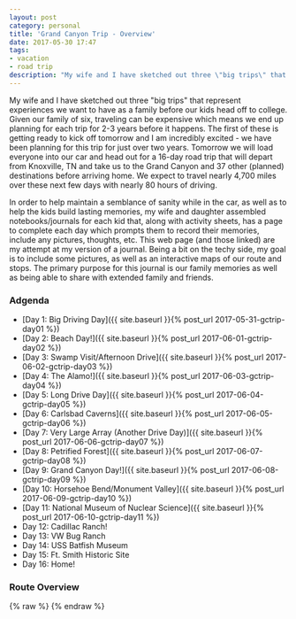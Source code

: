 ```yaml
---
layout: post
category: personal
title: 'Grand Canyon Trip - Overview'
date: 2017-05-30 17:47
tags:
- vacation
- road trip
description: "My wife and I have sketched out three \"big trips\" that represent experiences we want to have as a family before our kids head off to college. Given our family of six, traveling can be expensive which means we end up planning for each trip for 2-3 years before it happens. The first of these is getting ready to kick off tomorrow and I am incredibly excited - we have been planning for this trip for just over two years."
---
```


My wife and I have sketched out three "big trips" that represent experiences we want to have as a family before our kids head off to college. Given our family of six, traveling can be expensive which means we end up planning for each trip for 2-3 years before it happens. The first of these is getting ready to kick off tomorrow and I am incredibly excited - we have been planning for this trip for just over two years. Tomorrow we will load everyone into our car and head out for a 16-day road trip that will depart from Knoxville, TN and take us to the Grand Canyon and 37 other (planned) destinations before arriving home. We expect to travel nearly 4,700 miles over these next few days with nearly 80 hours of driving.

In order to help maintain a semblance of sanity while in the car, as well as to help the kids build lasting memories, my wife and daughter assembled notebooks/journals for each kid that, along with activity sheets, has a page to complete each day which prompts them to record their memories, include any pictures, thoughts, etc. This web page (and those linked) are my attempt at my version of a journal. Being a bit on the techy side, my goal is to include some pictures, as well as an interactive maps of our route and stops. The primary purpose for this journal is our family memories as well as being able to share with extended family and friends.

### Adgenda
- [Day 1: Big Driving Day]({{ site.baseurl }}{% post_url 2017-05-31-gctrip-day01 %})
- [Day 2: Beach Day!]({{ site.baseurl }}{% post_url 2017-06-01-gctrip-day02 %})
- [Day 3: Swamp Visit/Afternoon Drive]({{ site.baseurl }}{% post_url 2017-06-02-gctrip-day03 %})
- [Day 4: The Alamo!]({{ site.baseurl }}{% post_url 2017-06-03-gctrip-day04 %})
- [Day 5: Long Drive Day]({{ site.baseurl }}{% post_url 2017-06-04-gctrip-day05 %})
- [Day 6: Carlsbad Caverns]({{ site.baseurl }}{% post_url 2017-06-05-gctrip-day06 %})
- [Day 7: Very Large Array (Another Drive Day)]({{ site.baseurl }}{% post_url 2017-06-06-gctrip-day07 %})
- [Day 8: Petrified Forest]({{ site.baseurl }}{% post_url 2017-06-07-gctrip-day08 %})
- [Day 9: Grand Canyon Day!]({{ site.baseurl }}{% post_url 2017-06-08-gctrip-day09 %})
- [Day 10: Horsehoe Bend/Monument Valley]({{ site.baseurl }}{% post_url 2017-06-09-gctrip-day10 %})
- [Day 11: National Museum of Nuclear Science]({{ site.baseurl }}{% post_url 2017-06-10-gctrip-day11 %})
- Day 12: Cadillac Ranch!
- Day 13: VW Bug Ranch
- Day 14: USS Batfish Museum
- Day 15: Ft. Smith Historic Site
- Day 16: Home!

### Route Overview

<div id="map"></div>
{% raw %}
<script>
    var stops = [
        {name: 'Home', lat: 35.9586595, lon: -84.065509},
        {name: 'SpringHill Suites', lat: 30.6816292, lon: -88.131592},
        {name: 'Biloxi Beach', lat: 30.394054, lon: -88.901379},
        {name: 'Lunar Lander Exhibit', lat: 30.313457, lon: -89.600074},
        {name: 'Old US Mint', lat: 29.961821, lon: -90.057811},
        {name: 'Sleep Inn and Suites', lat: 30.0009959, lon: -90.1886205},
        {name: 'Cajun Pride Swamp Tours', lat: 30.095049, lon: -90.4385764},
        {name: 'SpringHill Suites', lat: 29.6262022, lon: -95.6005171},
        {name: 'The Alamo', lat: 29.4259718, lon: -98.4883359},
        {name: 'San Antonio River Walk', lat: 29.423754, lon: -98.4866138 },
        {name: 'SpringHill Suites', lat: 29.615672, lon: -98.598078},
        {name: 'Fairfield Inn and Suites', lat: 32.391971, lon: -104.2230587},
        {name: 'Carlsbad Caverns National Park', lat: 32.122342, lon: -104.6034896},
        {name: 'White Sands National Monument', lat: 32.7872448, lon: -106.3278756},
        {name: 'Quality Inn', lat: 32.8773207, lon: -105.9613014},
        {name: 'The Very Large Array - Visitors Center', lat: 34.0758546, lon: -107.6226157},
        {name: 'Comfort Inn', lat: 34.9353902, lon: -110.1352302},
        {name: 'Petrified Forest National Park', lat: 34.9849849, lon: -109.9189539},
        {name: 'The Grand Canyon Railway Hotel', lat: 35.2519747, lon: -112.1936513},
        {name: 'Grand Canyon National Park', lat: 36.057523, lon: -112.135626},
        {name: 'Horseshoe Bend', lat: 36.8791631, lon: -111.512707},
        {name: 'Monument Valley', lat: 36.9980328, lon: -110.1006514},
        {name: 'TownePlace Suites', lat: 36.7669695, lon: -108.1467596},
        {name: 'National Museum of Nuclear Science & History', lat: 35.0659899, lon: -106.5360859},
        {name: 'TownePlace Suites', lat: 35.0591628, lon: -106.6220605},
        {name: 'Route 66 Auto Museum', lat: 34.9462409, lon: -104.6566946},
        {name: 'Russells Truck & Travel Center and Free Museum', lat: 35.1753441, lon: -103.1062639},
        {name: 'Cadillac Ranch', lat: 35.1890484, lon: -101.989501},
        {name: 'Fairfield Inn & Suites', lat: 35.1942548, lon: -101.7282028},
        {name: 'VW Slug Bug Ranch', lat: 35.2155488, lon: -101.3860163},
        {name: 'Tower Station and U-Drop Inn Café', lat: 35.2267144, lon: -100.2507983},
        {name: 'SpringHill Suites', lat: 35.6105613, lon: -97.5766786},
        {name: 'POPS Soda Ranch', lat: 35.6582813, lon: -97.337674},
        {name: 'USS Batfish Military Museum', lat: 35.7937827, lon: -95.3127712},
        {name: 'Fairfield Inn and Suites', lat: 36.0299458, lon: -95.8659799},
        {name: 'Fort Smith National Historic Site', lat: 35.388307, lon: -94.4319587},
        {name: 'SpringHill Suites', lat: 35.1459944, lon: -90.0549883}
    ];

    var encoded_route = "wjezEbnaaOtb@j{@~c@ds@nq@nYpa@gO`]yl@le@nGrTng@nUrn@bb@d[`m@dSpg@xe@lq@nRxq@bTfi@he@bZnb@d`@dj@fc@ln@vc@|n@jc@vn@ja@~p@h]tt@f]bu@|c@tm@nh@lh@fh@hh@xf@fj@|b@do@bi@j`@tj@zc@vi@ze@li@pf@xe@rk@ze@xk@bk@jc@vl@|_@`m@z_@vj@ld@nj@nd@hk@lc@xl@b`@zl@``@|l@``@rk@pb@zi@|e@ld@lm@`f@jk@ze@hk@vg@ji@bh@|g@vi@ff@`j@be@hh@dh@jh@nh@bh@nh@`h@lh@bh@`h@bh@jh@`g@ri@dh@th@`h@fh@fh@fh@di@vg@hh@~g@`h@jh@bh@fh@jh@hh@hh@ph@`h@fh@`h@lh@lh@nh@`h@hh@zf@hj@te@tk@hh@lh@dh@dh@re@je@xh@ra@jl@la@fi@lf@`j@he@bh@|h@fh@`h@vl@v_@to@lYtp@dUjm@f_@fo@r[lp@nV|m@`]zZpu@vJt~@xLt}@~]ps@b`@~q@rm@xZnq@dTpp@|Tbq@lUrm@p^`m@~_@rl@l_@bn@p]bm@f_@xl@b`@vl@d`@xm@t]bm@x_@jm@b`@zk@ba@~^hr@tY`x@tYfx@~^fr@`e@hl@`e@dl@je@rl@vd@~k@~_@dr@~S`u@fLv|@~K|}@~Lt}@d^bs@vb@dm@lNpk@dKxn@xAhz@jBn~@l]hi@~k@b[~p@rUzp@bVvm@z\\d\\rs@|Rtz@xN`}@pNf|@bOt}@hWdz@t`@`r@ri@fe@l_@~r@|]ns@ld@~l@hf@vi@dg@bk@|j@rb@fl@~\\`Z|m@fPl}@rOn|@|Gf}@h@bs@{O~t@iRds@uRhr@u^nk@iJnn@pb@zc@{Fnp@qNpu@eIlt@wb@bj@iVtv@oLjr@fm@dZlb@tf@cWht@i_@xq@{Ft{@fLdx@vKxw@z^pg@vd@tc@`d@td@li@vPbo@vTzj@zb@nb@fi@`d@hf@za@nl@tEp|@_Vhv@v\\xl@|d@td@xm@fa@pf@ri@`e@dl@vh@te@ps@yFbs@{Hjn@l[|f@bi@lm@|_@rk@za@fh@pg@vo@`Zfr@bP|l@h]nk@~a@rp@bW~q@rP~r@`Nnm@p\\`m@j_@~p@vRns@qBzm@q^dr@yMns@eFnq@sOrs@fArt@[pt@[pr@bJ~h@tf@rk@pb@ri@ja@rZjWxd@bb@th@|e@~g@fe@~h@ve@lj@lc@fj@jc@dj@pc@tk@``@bm@~]dm@z]pk@j`@lj@~b@lo@rXjq@lQjq@jQtm@zZph@rf@di@fd@fj@~a@`k@fc@rl@fd@bi@bj@pi@th@ts@vQbv@`Ejv@bEpv@hEru@bIrn@~_@tk@jf@tk@pf@xk@bf@nk@nf@fl@ne@xl@pd@|j@xg@~d@`o@re@`o@ni@hi@vk@jf@zk@~e@zn@p`@bp@v]dp@z]hp@t\\rp@b\\li@pi@pi@bi@rm@nc@`n@ra@bn@va@~i@xh@fi@|i@|j@rg@zo@l^tn@p`@bk@vf@~n@f`@lp@p\\jh@jk@nh@hk@~h@lj@nk@hf@bq@n[fq@`[zp@v[hf@pm@ng@nl@vj@tg@hm@lc@pm@pc@pl@pd@fl@he@pj@tg@`m@zc@bm@b^zn@f`@|q@fN|e@ke@xq@yV`i@vc@pk@~l@~h@pm@tk@hi@tm@xf@hl@xg@pp@t`@zm@le@dl@rg@de@lp@x\\~x@x_@tv@nd@jq@ts@jS~t@iQds@|R~k@rf@|n@~b@`n@be@`j@zj@ta@~t@`a@nu@ha@ju@l`@vu@|]`x@l\\by@pUl}@hUn}@~Rx~@t_@fv@hd@nr@td@zq@ri@zk@vk@th@nh@lm@zb@rs@ra@~t@lb@`t@de@dj@ho@t_Af]~m@zZbv@tZ|u@hY`w@|`@tp@bf@~j@ff@`k@~e@~j@bf@bk@df@|j@bd@`m@d`@zq@b`@jq@pa@jp@z^dr@zQb{@xOj|@bP|{@zO~{@zKd|@lIt|@~Jl_Afa@~o@|e@|j@pk@bb@fn@n]fn@j]|l@t`@p]rs@v^dr@dl@xa@~p@zVbq@jWnp@nWzh@pf@ld@bm@pa@|o@v\\lt@jUnx@~Ar_AnIp~@x[pt@x`@dq@te@dk@hg@hi@fg@bi@rj@`e@hk@f[bl@~^tf@te@xf@fUfd@sh@bp@gZ`q@_X`t@dAxs@nI`t@hIht@`J|l@t`@v^tr@|\\~s@p[lu@h]zs@la@ro@`c@jo@~l@|`@zn@h^vq@uIns@wDtn@t\\vm@`_@ni@bf@`f@`k@~e@bk@bi@rf@pi@lf@pi@nf@~j@fc@hb@~n@t_@lr@|\\hl@tm@gHjs@gMnr@}S|r@}A|q@dPlp@rClr@}Cns@fChj@zc@du@x@ho@tWzl@~^nm@|Vfs@tD~q@gEpo@cArr@cAbt@jDls@vK|n@~]|r@Bxo@}Ztk@cb@xi@uc@ro@mY~r@sPrq@mTjq@aUfp@uXho@yZxb@gn@z_@yq@tf@uh@dr@{Qlt@aFjt@gFlt@iFht@gFbt@iGfr@mQfm@cQxo@}Mfr@aEjt@mE~s@uGnp@eXfp@iY`p@gY~m@{\\xk@ib@bm@c_@vl@a`@|m@m^xm@u^tm@o^zm@m^jo@aZzp@oVfn@m]pi@ue@xi@me@zi@we@|l@w_@vm@o^pm@i^lm@m^|k@o^~i@m`@|j@ea@nn@o]|q@mSlr@qQtr@wQfr@yQnr@mQ|r@oQbr@mQnr@uQdq@iUho@mZpm@e_@bm@u_@~l@q_@zl@y^|m@g^fn@a^pn@i[ho@k[|n@{Z`q@eWbq@yUfq@aV~p@oXtp@sXdp@kXhq@aT`m@{Nbl@kIfr@mObn@y\\do@s\\pt@kGxs@qJlp@cWpp@cWrr@oP~r@qO~q@aRph@{f@|i@_e@dq@uVpq@}Tze@_k@tc@ql@ni@af@xm@c^hm@a_@zi@cd@|j@id@nm@w_@~n@i]`o@w]xn@_]bn@y\\`m@q]dj@ed@n`@ud@bb@}h@xc@wj@vd@el@|d@}k@|h@ae@nt@yA|s@zBxt@aDnt@oBpl@lPlg@p]`n@lYdo@zNrq@`Fhl@hBvq@zCjr@pKlq@hTtn@|[hl@f_@nl@p_@tk@~a@zj@fc@xj@rc@vh@`g@df@zi@ve@rj@ve@tj@`i@ff@`m@f_@hp@zWfj@hVhk@~a@~n@xZ~s@tKht@pKrr@pSvp@rXtq@vVnq@`Wvi@p]l_@~b@hCmCnZnZlo@x_@fu@dXxq@hYtr@vZ~r@|[~n@rf@~i@hj@|t@~]nx@hPbq@|_@tr@rZbt@dVnv@pNlu@lN`t@lYpv@nUts@tVfi@lj@bg@bm@lf@~k@rk@~c@~o@`c@`o@jb@lo@hd@|k@pi@rk@fj@hp@xe@tp@va@bo@rc@zj@tg@bj@`g@zi@ji@~c@`r@~e@`q@jl@nh@dp@ja@|u@jMzv@pKns@jT~r@`Vfq@j\\`j@~j@ti@tn@jm@ti@du@z\\dv@~[ft@~^rs@la@|r@`a@rq@lc@pp@je@zt@za@ht@r`@hu@x_@ru@v_@|t@n_@jo@vh@jk@~k@tk@jl@fk@tk@xj@dk@hj@fk@bk@zk@lk@|k@ll@|h@lo@|e@ho@nf@fj@zj@xh@vn@lh@~m@hh@`n@dh@rm@dh@fn@ni@do@xj@tm@|k@nk@xk@`k@nl@|k@jl@zk@vm@fj@nn@`g@jj@nc@~k@xd@`m@df@`m@te@nm@jf@hj@dl@xf@pn@bg@fo@nf@~k@pi@df@xk@ve@zl@|f@`m@rg@bm@`g@`i@th@ze@no@xd@xo@je@hp@~`@hr@fZhz@pYx{@pYb{@~Wbx@v^|v@f`@~u@ja@tw@ha@lw@f`@tu@r_@ft@fc@tu@je@lq@hd@ro@za@rl@`a@tk@xd@lp@`e@zp@vd@rp@|d@xp@fa@dt@l]zw@j]vw@v\\vv@l]|w@lb@tt@~g@no@xg@do@lh@~o@|g@jo@`h@do@ng@xn@~f@bn@za@bs@rYfu@zXdu@tYpv@lX|s@lWvq@pY|v@j[xy@~Zxx@nZxx@zZby@f_@hw@de@lq@t[tw@fPd~@tNd|@fOz}@~Oj}@b[rv@vb@br@tc@ps@~c@~s@jc@ps@fb@zq@zY|y@zR~{@t]zw@fb@bt@b^hy@fVrx@|Pjx@zRxy@v`@rv@fd@|t@na@fq@|^jr@f]pt@|b@vn@rb@tm@`b@lo@lf@hu@xc@~x@pZt|@nUn`AvTt~@|P`_AhLdaAjLhaAfKbcApD`dA~HxcAfN`cAbJt`Ar@zw@rDb{@rOp}@tP|`AvOx}@lPp`AfPj_AzOn}@pOr|@fOp{@fQx~@h[vw@h]lu@n[br@nUry@fKzaArJx_AfTny@~d@xq@ha@vs@|_@nv@p_@hu@l_@~t@~_@`v@b_@`t@`k@hg@tt@hUbq@p\\zl@fb@xk@ha@bo@|c@~q@h`@bu@rHtu@_Lrt@sP`t@uPft@sPbs@uGro@rUhe@hg@fb@dh@t[xk@`e@jVfl@fAtl@dB`i@pGng@pG~f@jGle@nNzQxi@lIbKeEEqAyc@bWeFlVuDzGpb@K`l@?ak@}M}h@}s@Q`Rs@vo@\\jp@Gno@{Efo@eSbn@}Shs@gE~o@zHzdArcBvf@bf@th@nc@jl@`]hm@b[he@nh@tZzt@h\\`s@ja@do@xa@ln@|a@rn@ja@fo@n`@~o@t[vs@nYdu@tYfu@rYdu@x\\`s@p]lr@l\\js@d[|s@dWvv@jVhw@bRdy@zKt{@~Jx{@~Jx{@jKt{@|Pvy@`Vjw@bVdw@nVhw@hVzv@jTtq@lVbw@nVfw@bQly@xFr|@tFx|@fDx|@|Ad}@zAh}@nC~|@vShx@|Vvv@fWtv@fVbw@zHd|@|Fv|@p@~|@Lp}@Jf{@Nly@Jh}@Nb}@Pt}@T~|@nDd}@fEd{@i@~r@ag@|L}Yba@q\\r`@ad@bZ_\\xb@iXxh@y]ja@e^j]i]x\\ma@|`@lRx\\xc@lS~e@zR|g@`Gzi@wAzd@cA|k@cCbc@pCmFxc@lVzg@~Yt`@dXbb@lLnj@tLde@pL~c@xOpl@xNdi@`Ulh@yGfu@cGvq@mEzi@Jfx@`@fq@`@t|@hQle@lc@z`@vc@n`@he@nb@lPrf@w@lz@iC|aA_@rw@wDzu@|Be`@ai@hCgn@uCun@U_l@lAwm@fAgm@Hol@Lmi@vBoHfHdOhp@lNpn@|Dhx@yFrz@sTxw@y\\`t@qUjw@i@r}@fAv}@zW~u@z^tq@vK|{@dHh}@`K|{@lJl|@fHx|@dHx|@fH||@lHz|@rN|z@`O~z@rMzu@bNnz@|Ml{@nHp|@Lz}@bKb|@jLx{@hLx{@`Df}@Nr}@xCl}@rTlx@vTnx@nTvx@lMd{@t@r}@Dx}@gAt}@q@l}@tGz|@~G~|@tMb{@|\\hs@d\\zs@|Q~y@fQry@~Pbz@lQ~y@dQ`z@dQfz@fQ`z@nQzy@jQhz@nP`z@bPxu@bQjz@bQ`z@vPjz@bNf{@hNb{@`Nf{@xMl{@bNf{@bNf{@~Mj{@gBv|@}Bx|@jPnz@bQdz@fQdz@nPrx@~Opv@hJzp@tPcCzO}@NnOsAm`@a]|`@zPpj@jPhw@hQdx@xPnz@fLpx@fLj{@jL`{@fJjy@Fh|@iAj|@eA|z@uA~y@mK|y@eOry@}Ipz@lb@`f@lq@tQdq@zQbq@tQvp@pQjq@xQ`q@tQbp@lQnm@`Z`f@je@de@ng@~e@hh@hi@~e@be@de@xe@`h@~d@bg@hf@ph@te@~g@jg@pi@xg@`j@bg@li@hc@tj@ve@|f@vh@~`@rh@l`@tj@~a@vh@fc@ff@bb@nh@|c@bh@tc@bh@rc@hh@xc@nh@~c@dNfh@f\\s_@lb@xQ|`@v\\jj@nRjk@eAj]|l@eh@~Cqk@{AUd\\|Xbe@pTda@vVfd@|Xzg@vWjf@jRbi@hSbq@bPbi@vJbn@rGvp@x]fWvi@eCtg@rFbLnj@hKjt@hHrj@pVte@r\\zZh`@p[n`@tL`Xt]|\\`^p^wC`^gLmHs^ag@|Aei@hBwj@`Cma@lJhCjq@{Hdn@sA`o@oCnq@yE~q@gBzq@gBvp@{A`n@kApo@eApn@sA~|@{@jp@cAbo@wAvo@mFj|@kNvUkJfw@cL|Fa@|q@{Evo@eDzl@gBnq@iBjr@qA`q@~B~p@bCns@bCjt@bC~s@xBvs@uBtr@sMlr@yXjn@o\\jj@k\\dj@g\\`j@w\\hk@o\\nj@g]jk@{\\`k@q\\rj@{\\jk@w[hi@q\\rj@}[vi@o[di@uWhj@yMlr@yNhv@aO`x@iQbn@md@qQjItBdUhl@gK`n@cKjj@{Ltn@uMto@}Obs@gPlt@uPdv@uHfx@cDbz@iDfz@uDzz@kDxz@mDvz@yCzz@kDzz@iDxz@kDzz@kDzz@iDvz@kDzz@kDp|@qDr{@kDj{@oDj|@mDl{@eDhy@{C|s@sIfz@kP`z@uPfy@wOhv@kObu@iPdx@wPty@qPby@cPhx@qKfz@iHzz@cHvx@{Gzx@wJn|@_Pp|@{Ot|@yOx|@{Ot|@}Ov|@uTtz@cZrw@sZjw@mZhw@aZtw@mZrw@wY~u@m_@rm@}g@fc@ci@va@{i@lb@{i@ra@ok@xZyj@jW}j@hWyl@lXwo@vXes@`Rav@fJcv@rH_v@dIqs@|Ssl@xc@sh@ti@yh@ti@oh@xi@yj@rf@ql@hd@_l@vc@}k@nc@gi@vh@m`@tq@g`@hr@c`@nr@c_@hp@{d@|m@oc@dn@yc@bl@g^nl@gRjs@uGfw@iEdx@yDvv@wDxw@cKlw@i\\df@wf@xRwD`n@aAru@aBnu@eBdv@iIbz@kTh|@wGj_AwMt}@eNd}@sKp}@xAt`AzBn`A~BhbA|BraAxGh_AbOp{@hOh|@~Nj{@`O`{@nNtx@~Nb{@nOx|@fPn}@~Tv{@fTh{@dPt~@nOx|@nOf}@zKx~@hJv_AhOt~@|Or}@~Ndz@pNlz@hNxw@dNdw@bNdw@rM~t@tM`u@vMxu@lMlt@nMpt@rMfu@lMlt@lMht@`Nlv@lN~w@hOxv@bNdv@pMly@fNvw@jOd|@|Nvy@lNvw@fNnv@`Obz@rOpx@Z|e@vI_NeIbB`Ofh@vLhq@tMfu@hMrs@tLvp@zMlu@tM~t@xM~t@vMvv@xItz@`Lb{@~Lzz@jI|{@`It{@fJv{@xKf{@|Lxz@pO|y@nO~y@nO~y@`Nzt@dKxj@nMhn@~T|m@bV~m@jU`r@dPlv@hPfw@|Pry@xPfy@~Pny@fQhy@vUfw@`Vzv@rUdw@|Udw@dPhy@bBr|@M||@Kx|@Mz|@K~|@K||@E||@S||@Mz|@I||@C||@S||@K~|@Iz|@C~|@Mz|@gAz|@kG`|@gGh|@gGf|@}@x|@Nr|@Hx|@~Br|@hPny@~Stw@~Pdv@rOfz@lOzy@`Jj{@H||@?z|@Kz|@Ez|@Eb}@Cx|@Ib}@g@t|@Gz|@E||@Xz|@fH~{@zG~{@vGb|@`Cr|@i@x|@k@~|@e@||@]~|@yEb|@qKb{@cH|{@@||@C||@k@z|@X||@y@x|@mLvz@{O|y@yOry@wL|z@cAh|@J`}@J`}@Fz|@Jx|@N||@_@||@}Bp|@mAx|@_Az|@fBx|@L~|@Bp|@Pbz@@z|@@||@Nz|@t@z|@R~|@Bz|@D||@@v|@Bxy@Bdz@Drz@Jj{@Ul~@Ff|@}Irq@lg@Mca@pG|C|t@Dd}@Fh}@Uf}@gFt|@gIl|@_Fp|@tC`}@tCb}@tCb}@xBd}@Th}@Wf}@Kj}@Lj}@Bh}@Hh}@Fh}@pDx|@fJ~{@fDn|@qCd}@wC~{@uBts@}Bdu@`Ehm@b`@~_@pYja@v@bt@\\xy@kAbx@yDrm@Dlk@Ffn@Fdv@Hdj@uAht@M`|@jLjz@fWhv@~Vdv@|Svn@`Xtq@fXze@Prv@L||@Tj}@Nx|@Rd}@Fl}@St{@Dx}@nCz|@zI`|@pJt{@hKt{@~Iz{@pJr{@~Ilx@tJb{@nJ|{@vJt{@pKr{@lJz{@xI~{@pJv{@tJ|{@rJv{@`Odz@vVbw@~Vxv@~Vxv@~Vxv@|Vzv@~Vvv@|Vxv@|Vvv@~Vzv@jVbw@|Wfv@|Vzv@zVnv@~Vzv@zVtv@~Vbw@jUjw@`Gv{@mHdz@{Edy@gBfz@d@jw@r@~y@nEns@lPts@nQdw@rFtx@}Lf{@qTft@_Qfr@uN`y@yZjx@sRp{@nF|_AlDl`AmD|_A]r`Ar@r`Ah@p`A`Aj`A|@p`Az@p`Ab@h_AmK|~@gLx~@cL~~@jGn~@zY~o@r_@dn@l_@po@|_@vp@ba@~r@pa@bs@l`@~s@tO~|@nB`z@X|z@wIjx@Zzw@b@zx@Sbq@n^xYzo@g@|s@oCnt@sBhp@dL`c@hc@vd@`e@te@bf@de@re@rf@fg@hg@xg@th@fi@~g@ph@pe@xe@ve@ff@ng@~g@jg@|g@xd@je@nf@zf@pg@lh@lg@|g@lg@zg@xe@vl@ff@to@jd@vl@fd@|l@jd@vl@fd@xl@jd@xl@fd@tl@dd@pl@xa@pi@lb@dj@p_@fg@r`@zg@xa@xh@td@ti@bd@rh@zb@rg@na@~e@v_@~c@je@ld@~d@bi@fGl|@D`}@Jt}@Lr}@Dr}@_Cb}@qC`{@qC`{@mCl}@uCj}@uCn}@{Ch}@uCh}@mC`z@eCjy@yCr|@wCn}@uCj}@uCh}@}An}@oA|z@cBjn@}Bde@dAbp@gAxx@eA~_AmAf~@gAx~@Uj~@O|v@\\ly@bA`{@bAp|@x@pu@r@vp@x@ns@Tdr@B|x@hAnu@hH`t@`Jlv@vHbu@rHbt@jInw@tFj{@bDj|@hDtz@bDby@jDn{@`Dt|@jDlz@dDd|@hDb}@vDh`A|Aj~@Inz@xTht@vVft@|Pzw@fHp{@jH~{@bKj~@nJx|@hHxz@bHny@`G`y@^nv@jIdv@bRlr@xQbr@pIps@uNzk@yMrr@zLhl@`Ljk@hFxm@pMbk@`Ojo@lRfn@nSlq@~Klt@`L|t@pLxv@zFnx@Zpw@d@fx@Fft@eBjw@cAhw@~Bpw@|A|o@oK`|@aHnq@Rls@w@~q@cGzp@mGns@oGdv@Kzu@jHvk@|Lhh@Bfl@Lbl@~A|n@lNfg@`Mjh@dDjm@xWv`@bl@jQpb@j[fa@`\\nj@pa@ra@v^bD~u@bAbi@hBtj@pAnk@r@|l@p@pn@^nm@lFpq@jA|o@wEtr@t@`x@`Ptl@`Fxv@Bjl@xA`m@pYpa@~[x_@p\\d`@l]la@l]na@t\\l`@d\\b`@p]~Z~^zWv\\l^~\\|^z\\j^zZf]z\\j_@|Yx[j[p]t_@jb@x_@zb@l]na@t_@ra@bYta@dOr[oO|]zHbq@`Grg@pGfj@lIjp@~Z~{@qS`Vqi@t@}e@|Egg@Rii@Nyo@uKa_@sW}c@iMsm@Dsm@f@g}@Zws@\\_n@T}g@T{h@Ryj@o@wm@Fsq@\\su@hAaj@Dsi@Fgg@sFwk@jEek@bA_Kp_@Bhj@Lji@Hlm@Dlt@Lvv@Ynu@Ixw@N|w@Q`z@Wzy@@dz@D`z@]dz@R|y@G`z@Y|y@Tzy@dInw@`b@pi@rCfy@Ldz@P|y@I|y@K`z@B~y@B~y@B~y@D`z@D~y@D`z@qCpy@qEly@H~y@Fhz@Jbz@wJzv@yIxv@xFpz@nLbx@`Mzw@dMtw@rLzw@fL~w@Sfy@iFpy@}Ejy@iDvy@kH|x@eFjy@]zy@x@~y@jAvy@fKbx@j_@|l@fQxu@fDnd@fIkXcMpIjR~l@dM`t@sFz|@sOj{@`Gh}@fIxz@rHxv@fIny@pFt}@lFn}@lFp}@lFn}@lFv}@fGj}@lKl|@jKp|@pKl|@pKn|@jKp|@vKr}@~Kd_A|Kx~@`Ld_A~K~~@xKf~@tKf|@bK|z@nKt|@tKh}@`Ix_A~Dv{@xF~{@bHr{@jH|_AzIl_AnP~z@p[tl@lQ~w@nXlu@hZvo@hAp{@kFd{@M~~@Lx`ALv`ADn`ALx`AVz`AbCh`A~Bt`A`Cp`A|Bp`A~Bn`A`Cp`AbCr`ALl`AyGz_AmGd{@_Ezx@Nv~@Hx`ALv`AhAt`AtCr`AtCv`A|Cj`ArCv`ApCp`AwK`~@oVnz@mOvp@Fjq@Zxr@h@xy@zDr}@bHly@zHh~@pGp`AtBh`AzBt`AvBp`AyBl`AaFd`A_Cp`A_@x`A_@t`AwG`_AaItz@eJr_AqGf~@g@vz@v@n}@r@p_Av@r`An@z`Aj@x`At@h_AFz`AYv`AxFr_AhNj~@|D|_AUbaAQr`AS|`ASn`AMz`AQ`aAfAn`AnSf|@jTf|@`Zdy@vZlx@zY`v@pP~w@bDb~@`Dz|@bDh`AnDt`AjDv|@fDt`AlDj`AnDl`AjFb`ArH|_AnGr_AlEv|@tEj~@~Ef`ArFd`AdHr}@jHjaAfHx_AA~~@yB`}@uBf|@yBr}@sB|~@yBh`AcCp`AaBz`AaA|`AxDh`AlIn_AbIn~@xHn|@oA|y@aClv@eCpw@_C|v@cCfw@{@~v@nLdu@tOz|@bPb~@dPl}@vO`~@~On}@`P`~@|On}@rOx}@jQb}@dQf}@`Qr}@`Phy@|GdjALpw@Nb|@NfaAhB~aA`Nh`AbNh`A~Mb_A~Lb}@nMr}@rMr~@hCt`AD|_A?haADf}@@``AlNb{@da@pp@lb@pr@fa@pq@r]tt@p\\lv@j_@~u@bb@lq@dk@jg@r[rt@bRxy@lRtz@rRlz@hRnz@bOn|@hOv|@zQr|@~Try@`Uly@pUxy@hU|y@`Upy@hUjz@bUry@~Tby@dSju@vRly@|R~y@|R|x@fR~w@rSr{@lStz@pQhx@zQhy@bQxv@~Ovw@`Nhx@tNry@pNby@dQdx@bQns@hOpr@fNdt@hPvu@lP~u@dNtn@jKhi@gUra@g_@hc@q[n^oT|i@^fd@nS`g@jVzl@|Xll@bQhm@l@ht@tCfs@Ifk@Wjl@fc@|QlXr[oJiTif@}RaQr]vD~i@vTzh@dNpd@mb@fUkL~f@{\\lTog@tB{j@`Amq@G_n@`I}_@hg@g[~j@eBdu@i]ff@wg@dKcj@tGwi@hPwn@tLuo@jOoe@rc@ad@|e@m_@nj@o[vk@ki@|Xaj@`Sgm@zL}o@vMgq@nN_p@hFql@xFsi@rL{f@~IoGcc@_eBztAwj@pSyg@|Zei@zYyo@zP}j@f[in@bRsj@|Z}i@v[gi@`[oj@n\\ai@~[qi@z[}e@p^gc@zg@cd@bh@cf@dj@ue@|i@{e@`j@{e@lj@ed@li@sc@vk@ea@`o@w`@bo@}`@po@sg@ff@et@tJau@hCyt@zCgm@~\\oe@pj@ua@lg@_j@pa@sm@v`@}p@zRas@hVam@be@_j@tj@kj@lj@}m@tb@kr@b\\{n@|a@sX|x@iVvy@m^tv@sf@rn@}i@lj@qj@pf@{f@zl@sn@|`@ct@bV_s@nYc]|t@}V~z@kWjz@m]hu@gf@po@oe@ln@ed@|m@mb@bo@oc@fi@}o@x\\qd@no@a]fv@{\\vu@u]dw@{Kly@aAdp@mB~o@sSfv@e^xp@ca@xl@Br_A{Fz~@}A`bAeAd`AeC`aAaAb`AgN~}@}Xbv@cj@|i@kb@hm@sSjv@c]|n@yg@vb@e^br@oL`_Aed@zq@o[pu@c`@dt@q^dt@qu@lLqs@nV}s@rVii@nh@qT|{@gT|{@cTf|@mTn{@{Q~|@_Kn_AcKl`AgMrbAuRdbAuRhaAmRnaAkRxaAoR`aAw]r{@g_@b{@}^b{@wb@bw@kj@zp@}i@pp@sc@vv@s_@jz@{^nz@{[h}@}Zr}@}Zp}@g_@hz@ej@hq@gb@pw@k]|{@o]d|@q_@pz@ye@pu@qe@ju@{j@ho@is@fb@ys@|b@ss@dc@ct@~`@{w@rYms@zb@_s@fd@ir@ld@sm@hl@kc@|u@wHtdAoHleAy^rx@mn@hk@oj@zo@yX|}@mRpaAcW|_Asn@ti@it@db@{s@jb@_y@fVkx@nYav@z]}b@pw@{^~z@_b@rx@oe@xu@cXh~@iO~bAiO|bAwOxbAoOzbAoO~bAuGbdA~NzbAhOhcAlIfdApIjdAf[x|@tc@vv@bd@nw@xTr~@iKfdA}HjdA|M~bAhQ`aAvPrbAeBndAsGddAzSfaAxXx~@xX|~@tKbcAbDvdAdEdeAnRxaApSpaAxSlaA~S~`AlRp}@zSbaAhRpaAlPpbAdRjbAnShaApS|`A`PbcAMfeAwEddAyFbeAkPhbAcQnbA_QhbAuX`_Ay\\b|@{\\t|@k]n|@_]d|@s[t|@sXp~@uXd_AqXb_AsX`_A_Yl~@a]z|@{]j~@}\\n|@{\\p|@y\\t|@m\\r{@}\\p|@{\\n|@yXv~@wT`aAsT~`AqT`aAkTdaAyT|`AoLxcAmIpdAqIndAmIrdAyGxdAkE`eAyEheAkEbeAoEfeAgCpcAqFbeAgVz_AiYp~@iX|}@cCdeA_JldAe]h|@i^j{@m^t{@a^`|@cW|r@cIxq@eKr{@iJdbAwFvdAdCnfAtCxfAzCzfA~@fgA_OddAaXx`AaX`aA{Wz`A_Xp`A{WbaAoWlaA_UnbAaUfbAcUjbAmS~}@oQvaAeNxdAcN|dA_NvdAsNxdAsP|cAyPddAqPddAcPfdAkOldAoOndAmOpdAgOpdAmOndAmOndAcOlcAiNpbAkLxz@{K|w@iHvz@fCx|@nJpx@fI|r@`Cjw@l@dy@`Nb_AtQd{@zOr}@pGveAvGffA`HdfAjSdcAbV|aApVjbAtU|aAtGpfAiH~eAqKpeAkKreAkRncA}QvcAsBxfAMbgAQbgAUzfAgIhfAqKneAqKreAkK|dAmKjeAuKzeA_NvdAq_@t{@ig@zt@ms@|d@cP~aAuFzfAqHlfA}ElgAw@bhAgOldA}KheAnDtfAo@zfAeLneA_LreAkLleAgLneAiTnaAFbfAbPvcA|c@dy@t\\d}@jItdAjg@vu@jZt_ApPbdArPddA`F|eAiQxcAeW|`Aqh@zs@ki@zs@_b@bz@_J`fAyI~eAwI|eA_J`fAeU|aAeZ|_AcZ|_AeZz_Ac\\n~@kb@hz@mp@|h@iv@~`@io@|j@__@x|@}^z|@ma@xz@it@bd@cd@tw@k[f_Ae[j_Am[h_Aw\\n~@ya@zz@ua@b{@qa@zz@ya@`{@}W`aA}TpbAeVlaAuSjcA_UrbA}TlbAkGxeAjAhgAXfgAkDbgAiDxfAs@tgA~@jgA~@dgA|@hgApLtdAdYn`ArF~eAOfgAyQzbAyWraAsN|dAeFlfAWfgAvFvfAtGhfAzIdfAtIbfAxI`fAxIdfA|I`fA|KreAd[j_An[l_A`U~aApKxeAtKreAvIveAvFfgAxFjfAfCvfAw@fgAo@bgAeIneA}Xz`AwXv`AeQrcAaHlfA}GnfAyGhfA{GheAcHbgAyM`eAoO|dAiOrdAgB`gAm@fgAu@hgAu@bgAs@fgAw@hgAm@fgAq@fgAs@fgAs@fgAq@hgAeHraAa]zx@u]jz@mW`}@CftAvDjw@~Svq@wF`k@aXrg@a_@|o@ga@js@ca@`s@aa@ns@{`@js@}`@ps@ea@ds@ea@~r@ma@`s@ga@ds@ia@bs@ea@bs@o_@|t@g]fv@q\\du@}Ybp@yY`p@wY~o@wY~o@m[zo@k_@tt@s_@`u@e^dv@wXzy@ka@hs@uc@rq@qc@nq@}a@~r@qa@ps@ka@rs@qa@ts@ma@js@i_@fp@a[xi@g\\tk@o[lj@{[~j@s^xo@_d@|v@wa@~s@ue@ro@go@xb@eo@zb@go@|b@go@~b@eo@|b@eo@~b@eo@~b@go@|b@co@`c@io@~b@co@~b@eo@~b@go@`c@eo@~b@eo@bc@oo@|b@_o@bc@im@|e@yh@tl@wh@rl@wh@rl@uh@rl@wh@tl@wh@pl@uh@tl@{h@tl@sk@`h@au@jTmu@zSgu@vS_s@lVwh@fe@yi@~f@aj@hg@eh@le@kd@~a@wd@fb@y\\vZkc@~Rgl@dTor@~Vul@fT}k@jTyj@hSch@jRgn@hUyo@lXqn@t[{h@|c@gd@ni@ol@``@ml@``@kl@b`@ol@b`@ml@b`@kl@b`@ml@b`@ol@d`@kl@b`@kl@b`@ol@b`@kl@b`@kl@f`@mk@l_@ue@d[wk@v_@ml@h`@ol@f`@ol@f`@kl@b`@il@f`@{c@vf@gOnv@sOnw@oPdz@mPfz@oPdz@oPdz@oPfz@yMlq@uMpp@uOtw@oPfz@mPbz@gO~u@sOnw@oNpp@u\\dh@ke@x_@kg@xa@cf@v`@ud@l_@oe@``@mf@`a@ci@jc@uh@`c@ch@hb@uh@|b@ej@fd@ue@f`@kd@j_@gf@z`@ee@~_@{e@t`@ab@j]oc@h^{`@h\\s]lYea@n\\gd@d_@{a@b]ic@n^{i@f^gm@|^gm@~^am@z^cm@z^em@|^_m@`_@em@v^cm@z^gm@|^am@z^em@~^gm@z^{l@|^cm@`_@em@~^em@z^cm@~^_m@z^cm@`_@em@~^cm@`_@cm@v^cf@vd@af@pg@mg@|h@yf@tg@un@lUor@xGiq@tGim@|Fal@xFek@vFak@tFek@rF}j@vFck@rFok@rCsk@Tsk@Tuk@Rwk@Vuk@T_k@Tal@Tak@mFej@aLij@_Lij@aL}h@kKik@tFmi@rJal@jKgi@tJua@hDcd@dVk_@|Xu_@|[aa@|Tgg@w@ci@o@s]|[}Ylb@yi@bR_t@?wl@Dgd@bVwa@n`@e_@tf@q]rd@__@lf@s_@hg@m_@`g@i`@bh@g`@`h@{_@ng@u]zd@a\\xb@{^hf@}_@vg@q_@dg@k]nd@q\\jc@u\\tc@i]rk@vu@jw@pt@bc@rc@xW``@jUz^nTba@`Vfb@~Vhe@rYtj@xZ|n@`Wvo@nWtp@zWvp@~W`o@dV|n@|Vlp@vW~n@~V|n@~Vdo@`Wpp@xWvp@xW~p@zWxo@lWhp@tXzf@`j@dd@bn@fd@|m@nc@bm@xd@tn@j`@nk@fLpq@g@vq@{g@|c@c_@db@sEpo@aVhw@Hnp@h\\ln@dAzs@{Fva@`_@yL|N`b@vYbu@lLmO{OnJkVin@qKik@u`@x[tPwg@iHsb@kM_u@}B}i@eKyh@|[_u@bFql@je@yVb`@qm@uFeo@uOsm@k`@oi@id@_n@}c@sm@ed@}m@cd@ym@yg@mh@_q@cXmq@aX}p@aXcq@cXcq@aXaq@aX_q@{Waq@aXyo@mWwl@yU_m@cUwl@}Uwl@{Uwl@{Uwl@wUyj@cZ_j@c\\_f@oYkc@sWwa@oVe^cTmUrK}b@tCmg@I}u@Qi]b\\Ops@iVt[}}@Oc[t[Sn_Ae]t_@{XzZ}Uz^sWv`@u\\hc@o\\fc@o\\hc@o\\fc@e\\la@yi@dK{m@xKkm@zJoh@pI_Sbi@uOnx@oP`{@kPzz@sY`u@am@n^_j@db@s[tt@}h@ve@mr@xNst@iCuq@jPym@r]wn@~]cn@f]{m@f]gs@~Jot@c@kt@oCcp@iXco@gZoo@mZ{n@wZyp@eWqp@yVgt@aCut@Eut@Xqt@\\qt@Xqt@Dst@Cst@Est@Eqt@Ast@Mqt@Ako@Osl@Ckj@A}h@@ci@Hgg@?eMnk@Hbv@F~s@Bhl@e\\jOkf@Ake@Bac@Dcc@Bsl@Aun@Ga@lo@@dk@E|q@C~q@Gzq@Kbr@O|q@Ilr@?|r@Apt@Efx@Gvy@Cxy@Fty@Dty@Bvy@Czy@Cry@Aty@Cty@lGdx@hc@ne@vd@nc@rIrw@h@zy@h@ty@Vty@`@vy@`@ty@?ry@Ivy@?ty@~Ptq@vf@za@pa@n]hKxz@mHnw@gLps@gUrt@mU|t@eU~t@eU`u@gU~t@gUzt@iU`u@wNxw@{Hvy@z@xz@fDtz@v@vz@uQpv@qUxt@gAxy@`Fpz@eFhz@wH|y@gRvu@k`@dl@qMzx@eKhy@Yzz@eFhz@sDbx@{F~t@qNxp@Cdt@qHvr@yXtj@{Djt@sBnt@qBdt@cRnm@a_@xd@eI~q@u@jt@~Dzs@rFns@tHhs@lPhp@|Gbr@mO`p@}R~n@sStp@oMjq@mEzs@oE|s@r[nd@xSvg@cTtm@uTzg@uJdh@_Qvh@Bjo@tFjr@{C`r@sJnr@s^lc@gc@b_@ik@jC_k@kAca@qVsXrRuK|m@}Crm@eFdm@mSxn@aRxo@}Sdm@o\\dg@uRnn@W|s@pX~h@v[vf@z[lf@bl@zCpk@rEpj@yC~]|\\yCtq@oHzd@_Ezf@qMtf@aV~^aG|m@Ihi@gFlk@|Hni@v@xm@dHji@fFfi@jCzj@q@lk@lNbh@jNne@vTva@|D~k@vPnf@z_@tTdb@pOpp@hLkAvd@gUhd@qXpc@uYf[kVj`@yLlf@Qfm@{F~m@o@rp@cMvn@eA~p@kHto@qRpi@gTzk@iVth@wOhl@qSpi@e_@l]gPtl@}Lvm@oSbk@mRhl@w_@l]kMzl@sNzj@uMtk@kGvk@iMpm@wIxl@gDtl@hBtj@`U|b@jSb`@hd@rW_Sx]e]hM|Cnj@gP`h@tSdU|QpYyKbb@mFzq@gb@ZK~i@qi@O]hVxq@dVhKhy@dJdw@yCfu@kGdp@{G`s@dVht@ra@ho@ja@pl@~A|y@yEffAfN~w@Zzn@uDrs@uDv}@c^lw@~@nu@aCty@iKng@kXd_@fAfn@nBlq@vBjk@bM`l@~^pb@v\\`a@l`@~b@z`@~Kti@eJjj@J~h@Dvj@Bbi@Bbi@Bnh@Dzk@oDdf@aWvY~p@rOpg@vP|j@tQzm@hPpj@pQ~m@tRto@dS|q@xSrr@rSjr@xTft@bT|s@~Spr@hVln@lWjo@~Whp@dYnr@xX~q@rXxq@jYrr@|Xfr@rXjq@hZpt@hYvr@nY~r@|V|m@q{E~gPp`@jJp_@cQxVca@fTyf@zQ}k@qEgm@mP{x@tLoaA|@qi@fOye@vPeg@|Kwj@tS{n@dY_`@oFkd@yW_p@sXqq@sXoq@sXmq@oXmq@sXqq@sXmq@sXqq@qXqq@sXoq@sXqq@eWwq@}Tun@mRuo@_Tis@kTct@cTws@sT{t@cTus@_S}p@qP{j@{Ogi@qPqi@}Nye@gOie@wW}n@ia@iYoa@Zi_@xQoVdj@{i@Cig@Ewk@Eml@Ail@@qh@fKka@_Qkf@Jwi@hPaj@nP}i@jP{i@pP}i@lP_j@lPeh@vOqg@nO}i@nP}i@jP_j@nP_j@lP}i@lP}i@lP}i@pPai@bPid@dHah@x@il@|[qc@~Tyd@rVue@dVg]dc@y`@z\\wj@oC{o@zFap@dGep@bGcp@bGcp@zF_p@zFcp@bGgp@bGap@bGcp@bGcp@zFcp@bGcp@dG_p@fGcp@bGcp@`Gcp@dGcp@dGep@`Gap@fGep@bGap@dGep@fGqo@bKmo@hKmo@hKko@hLuo@dJqo@jKyo@p@}o@yIuo@sIqo@uIwo@sIwo@uIwo@uIyo@sIap@{Fep@cFep@cFgp@eFep@gFgp@eFgp@eFwo@sHin@cPqn@_Psn@_Pqn@{Okn@}Okl@oVag@ab@}e@ac@af@{c@ye@uc@{e@sc@ye@sc@{e@uc@cf@cd@u`@yj@k]wm@k]ym@m]{m@i]wm@qZoi@oXef@iXud@qY}c@i[qe@k_@al@{a@so@o]uk@}Vkd@mYih@_Zgi@mZwk@a\\mWsU}[wYre@uZlg@g^xl@k^~l@i^fm@ee@ld@kg@ja@gg@xa@oc@lg@sb@fh@ub@fh@qc@xf@if@hc@ie@xc@aj@z\\yd@vZyMjo@qFlv@hGv{@mB|w@sd@zi@}Ip|@tBdaAw@dt@}@l~@}@b`A_An~@oBv}@kOnz@yOdz@qOdy@aUvw@mVvs@}N|u@__@pr@{c@jp@oe@vn@ee@hn@{b@~p@{Vdv@bOxu@}Lht@aU`x@{Rrz@qQdy@cJ~z@sN|z@gO`}@g[fs@wh@hf@wg@pe@yh@lf@oi@dg@cj@xg@uj@hh@}i@rg@yh@tg@o[tv@gWp{@kV`|@_Rf{@xAfbAfEfcAbExbA`EhbAfE`cA|H~bAhI`bAjI|aAhIbbAjE`cAlDxbAdDzbAU`cAeBbcAcBdcAcB~bAeB~bAcB~bAaB`cAeBbcAaB`cAeB`cAaBbcA_B~bAcBbcAcB`cA_BbcAuAb{@_B``A_B`aA_BjaAqAr|@eBr`AyAn_AeCr|@eLhx@eGb{@_Xtx@aX~v@sXfx@oSjy@gLn{@qJp{@Xtz@cQx{@_Qr{@cO|u@qAxo@lBpm@|Bxw@l@br@yj@lIwx@hK_z@zKaz@|Kez@zKgz@fLez@jK}z@jHkz@dH_{@fAa{@yB}w@iHqo@yMa^oE}i@tPa_@pJfQ|t@|d@xb@b`@tUta@pVrc@xW~g@xTz\\`l@l[jp@n\\br@xNvx@Kf{@Wd|@qDh}@qStv@wc@dl@a`@zq@tI~x@fFlu@Kvs@ce@x_@yq@p[}r@h\\ks@l\\so@|e@}i@td@sk@bf@gm@pg@ck@ne@el@vf@}i@|k@e]hz@a\\~w@}\\fy@u[~v@gZdt@s[zv@o\\nx@y\\fy@oUbz@bBj|@t\\np@~Xxp@hThz@rTvz@pRpu@fSzv@nMtf@jPzn@`Rps@xOrx@pJxy@tJ`z@fK~|@vKf_AxKj_AlKv}@jK|}@jK||@rKl~@|Jl{@dKb|@bK`|@tJxy@`Kr{@pKb~@rK`~@Cn}@mIv|@kId|@eIp{@kIp|@}Hnz@sHlx@sHdx@sHvx@qHfx@}H~y@uHby@uHvx@sHnx@gHnv@xDng@~f@rQrc@bPpe@~Ple@|Pbj@bSeDhn@aSng@c[ty@}Dfs@~Fex@vZow@`V_}@{Ycc@is@oWgb@mOc`@mNyb@wOu[`LyGxs@qHbx@wHxy@yHvy@yHty@yHty@wHvy@{Hty@wHry@wHvy@wHxy@yHry@wHxy@uHty@yHty@wHxy@uHry@uHvy@wHty@uHvy@uHty@uHty@uHty@wHzy@iHlw@kGzq@kI~o@wRnb@{Xlc@cWh\\y]hQk]hSoe@`Xm[rg@eVvn@iYrl@{Svo@w`@~_@od@`_@aa@td@u]jh@k]lg@ab@x\\uj@zNef@h\\sj@hQuh@vNsc@zQ}Xlc@uYjd@cLtj@eNzn@yQlx@_O|v@gGpy@wPzv@uNfv@M~y@wAly@gHvcAk[dw@eQpw@}Kry@iLny@kJ~y@iK`z@gMfy@wMtw@sK|n@eJvi@oO|l@iQrn@aNpr@eEj|@wCx{@}Cb}@oCv{@k@x{@zMfy@pNzx@vAb|@wFl{@uFh{@wFn{@wFb{@wFh{@uFz{@wF`{@sE|r@mExq@qEzq@kExq@mEzq@oEzq@qE`r@mEvq@gEbr@oAlr@bAjr@vEzq@dJnp@lNzp@pOnt@x@pq@{Qfm@_Srl@{Rpl@}Rhl@sPdn@{M|n@eNho@{Spj@c\\hl@mGjr@zFrt@xFvq@tGhw@vG~w@zGxx@|Gxy@`Rfu@xe@le@ve@`e@le@fe@xb@tg@vYvp@fP~w@bOfx@`Odx@jOtx@jO~x@tO|y@nOdx@lOrx@dOrx@lOnx@hOhx@jObx@bO`x@jOfx@`Ohw@hOxx@jOjx@fOdx@dO~w@bOhw@vQpw@tSxu@xSvu@xSru@rShu@`Tdv@|Spu@xSpu@xSlu@~Rjv@|L~x@pL~x@`Lbx@`Mby@~Lvx@pRtq@hU`u@~T~t@pT`u@pTfu@`Ilz@pEh{@~Erz@~Etz@|Fnz@xO~w@`Xrr@pa@|l@j`@hl@tBzz@lNhx@dHl|@xEp{@nEdy@lFf{@vFl{@tF||@zEf{@hFdz@jFb|@`Frz@xEbz@zEzx@xFvy@`Frz@bFtz@tE`{@pAb{@~\\jp@hc@vl@hNvw@i@pw@[dk@[ji@Edw@_Arp@gChKgQnMog@jWac@pTkg@jWii@va@ag@fe@c_@bb@mm@pGot@bLyu@nTit@fZqs@jZor@lYso@hX}n@~W{m@fWen@lWem@vV}m@jWei@zTub@rQyi@dUol@jV}j@hQkp@nMer@lOym@bUqp@jFcn@oVal@s[ao@zEcd@rd@yc@nj@oc@bj@wi@r_@mr@zLsq@tLgp@rGer@W}q@fBcr@mBup@Amp@_@ol@qTsh@sa@ii@cb@kh@ka@qi@y`@ye@}]aX_h@i`@mUs^}i@ya@wDmBlo@^hcA\\`q@\\br@\\|r@Flu@sFvy@cFnu@kGzq@yIbn@ie@~Usi@vX{g@zYsb@nd@_^xm@w]nn@e^|l@s`@ph@qZpq@{a@hi@cTjv@wRbv@qb@ph@}b@`i@ePtv@`Gry@zGzy@iBrz@iKxx@sKxx@uKzx@oKrx@mKvw@_Onx@yYdq@kc@lg@ee@vd@u^|l@e^lm@g^nm@{]bm@s]nl@c_@xm@ib@th@we@ld@cf@hd@{e@bd@oe@vc@cf@fd@{d@hc@ef@ld@oe@xc@qe@xc@ye@dd@uf@be@qf@ne@se@pd@oe@nd@oe@pd@ee@dd@}e@~d@oe@ld@oe@rd@s`@xj@cV|r@{M`y@_M|x@aMrx@}Lnx@aMpx@wLjx@}Qzu@a]tn@yd@he@af@tc@gf@|c@cf@vc@ef@zc@cf@xc@{d@te@m\\zn@sQfv@mMnx@mMfx@iM|w@mNnx@kNhx@iNjx@iN~w@kNdx@iNdx@gN~w@iN~w@uMnx@eLxx@gLzx@qIhy@`Jvx@qGtz@{H|y@yHvy@kIxx@iJtr@mV|Rkn@_Hgg@cBko@{Ywn@io@om@}m@yXu`@~Wba@j[t[vZ`[p[t[th@~a@azB{sBd^j^n\\z\\r^z^|VbS_Nci@cYom@cc@mg@al@}[gq@qToh@ag@sf@yl@mh@}n@wh@wo@qb@ov@{Vuz@{M}aA}J{cAcKwcAkKucAeKwcA}JwcAeK_dAuHydAZ_eAx@keAoDaeAyE{dAiGsdAgK{cAqK_dAiKucAuKicAsPebA}V}~@a]a{@}`@kw@m\\}p@g[gp@}Zwo@{Zwo@e[cp@{Zqo@}Z}o@}Zuo@iVyp@{]bJcTiP_]wQ}@xc@ca@_Lg^f`@gCza@xHxp@jYaf@nm@iSzUla@p\\|m@hw@vEhd@cWpr@{Hbl@^nc@b@zb@`@`c@`@|d@b@di@aF~a@cHvc@y@nh@}Eji@sSph@rM|e@cH@\\`b@ka@r_@cz@fO{k@p^tUfo@jZ~|@fS``@qPoAw`A}Uor@_g@s\\aZiUePpK|YxZp_@z@nk@zZtCht@r@x`A`k@jCnc@hBn_@jLj^dUpd@vUSp]v_@vTTzTpEyd@|a@iY|a@uJtc@oFvb@yGhl@`Zl^|Rn`@|W`c@rZh[xm@h[df@|Ovo@nY`m@dLj_A`Qje@|Xtu@WhIkPir@lPzm@zWpl@hRle@fb@`f@la@vh@~^dVeS~k@m^bj@yf@fe@ei@tf@kj@vg@sj@xg@_j@ng@qi@rh@s^hm@sSdt@yMnz@eNl{@}Mtz@{Nlz@mOv{@kOf|@_Ozz@eOb{@yOf}@qOz|@uOt|@eNz~@kMn}@gMj~@`Gx|@}Brx@iId|@gI|{@oIr{@oKfx@wTxT}m@kHkk@qBk]eJfFzRhFr_AhOr_AvRf_AqEjcAaGbcA_GdcAkGhcA{Qn_Aq^nx@sc@zs@sc@ps@ek@ri@ga@tt@gXv|@qXp|@oXt|@EjbA\\vcAoGfcA{IvbAwIvbAsIzbA{IzbAsItbAwIxbAoIvbA{H|_AyCrcAiBzcAcB|cAaB|cA_BzcA{AjcAeB|_AuH|aAmPx`AwTv~@wTv~@wTt~@wTx~@sTx~@wTv~@_Uv~@wTt~@wHdbAiApcAuPp`AyPp`AyPr`AyTh~@mn@lc@cr@xZ}Ztx@ThdA|FhcAAxcA}JlbAmObaAeRb`AaRb`AaR|_AgRz_AaRb`A_R~_A{Qb`AoQh~@aR``AaRd`A_Rb`AcRd`AuRt_A{Tx~@cTb_AePv`AsJnbA}H|bA_IvbAwHbcAgHraAsAvy@uJbw@sFr^_Int@sKty@mKh~@iGfaAiF~cAgFfdAgFbdAaHrcAiIvcAoB~cAzF~bAgEjdAkEhdAgEfdAgF`dAeLpbAqTx_AoVt~@_V|}@sVh_AiVl~@iVt~@kVt~@cVv~@eV`~@gV~}@oMtaAlTr_AMfaA_Xf~@{Wx}@sW|}@yWz}@wWz}@yW|}@yWz}@{Wv}@wXd}@oXh}@qVd~@h@rdA~ApcAaApdAaAvdA_AzcArDfdAmJpcAaK`~@sGr_AsKz`AqN~aAqNfbAuMtaA{KdcAc@|dA~J|bAjVz{@|Yzj@lb@zm@`f@hr@ld@ps@p]fz@di@hl@lc@xn@pId_AyRz_AsV`y@qLb}@wKj}@wPbaA_Sz~@cSb`AqWj}@mSh~@cOzbAk[dz@ak@jk@oWp}@od@vs@}\\lz@q[l{@s[r{@m[l{@mZd|@gPnaAaCndAbH~cApChdAsVr}@uJ~bAcNfcAkJrbAlKb`AxNzbAfOzaAnL~bAs@tdAoPx`AmRt_AiObcAeOjbAaO`bAeNt`AqBtbAxNpbAdW~z@r@jdAs@ndAVpeAVtdATndA}BndAaVb_AwIlcA`@~eAjOl~@pZvQl^yHCxHqHkr@e[cZql@tAwi@hCeg@eQ{l@dMgj@rF_l@f@kl@nAme@cQeo@mIkr@rMeq@zLun@k]sk@i^um@uTgq@sPir@yPep@~Huo@|Vmh@ta@um@l\\cg@sR_f@Luv@pHcy@jHiw@eAaz@zHox@~Sgz@nTcz@hBiu@re@at@`[mu@fKcs@eZey@qMmw@mTgw@sW{y@aVs{@eNc{@hDa|@hD{y@nD{v@p\\}x@fSc{@fHsy@dWuz@dLc{@zKi|@rLom@bk@yh@fv@yf@|r@uo@bg@_t@td@qs@vc@sw@|Uuv@hKgc@fLm`@tTe]`ZeTbe@kb@`Ccv@_Fg|@}Fq|@aGqy@mFcz@uJkv@u`@i{@vDg|@fD{{@_Dw}@tBsz@gDuu@k`@op@{Yeq@~@oa@qb@{\\q^k_@{Uuh@cDqc@qQsf@eOik@wP{a@m`@mX_o@eUkn@g^_i@s\\yf@qf@_Ewh@uC{e@wUib@{QcT_i@mi@pDw`@|VmV~Vr`@lBgYb`@s_@~QuYlh@eW``@e`@eV}]i[a]cZ}[}]{Yca@q_@qYw`@{PcZy_@eNgb@u[wXc]{_@o^qTkLy_@wBpOh[d\\ba@vUf[~ZdP|]~Xv]~Zx[j`@pShZl[zYz\\v]~Zb[x]b_@xZ`d@zPrSok@f]c`@r_@yZlBmXaW{Ov`@qVjg@eMza@tMv]j\\`^zXdg@lQvl@mHz`@x]xYzb@zZld@|P|i@nV~k@xa@p`@vh@zOfk@tPfi@hPnh@`Jlf@zY|Xjj@zl@|R|v@vEtl@fZdq@hZt{@wB~y@uBh{@fG`}@aIfz@fEzt@f]|y@vFnz@vFx{@vFr{@tFnr@rE~_@qPdVuf@x`@yTv`@sTjd@cFhu@{Lzw@g[jt@}d@hr@kc@tm@il@|g@yt@`i@av@dr@}^b|@oLf|@sLzz@aLvp@kVd|@eFzw@_Wtv@cYh|@aD`}@mD`{@aDdx@`Sfy@bU`x@xYzn@tO`f@t@lk@ba@ry@[|r@eXbt@}\\~s@yNbv@oLpx@}Svz@cQ`x@gBht@qAd{@sHvp@{Gd`@`One@h@be@kWph@eb@~n@sVjp@}Hpt@zQjp@lPvm@zTnm@l_@hp@rZrq@gOns@oJzl@jNzf@jJ`h@[`j@e@rf@kEng@yK`e@`I`i@dAnj@}And@zIzMxk@a]tSm[}V{Moq@Yi`ArD{aApVm_AjGqeAWigAY{fAY}fAb@ggAg@wfAoXs_AuMydAbFgfAtO_dAxO{cAnO{cAvOwdAdUsbAtKmdAsCyfAoOidAkPucAaPcdAAyeAhPacAvGwfAnWe`AvFieAwHgfAx@{fApLgeA|Wk`Ap\\m}@n\\k}@p\\m}@p]w|@re@gu@hXy_Afl@wj@tZs}@dNidA~U_`ArWa`AhTscAhTacAbQibAjNi`AtMoz@rUux@bKcz@uNm~@id@ko@ed@wj@s]wp@o_@em@e_@mi@i_@qi@m]wi@wWsq@ePg\\_]fTgg@wk@}]uT{]wU_\\e^o_@mb@qd@qa@}c@w`@qj@eXi\\oLki@aIum@mBio@t@ym@r@wk@Sol@Pom@H_h@fUcf@n`@u_@vh@ag@j\\u_@rc@mq@jJir@|Pyk@tYmm@~Mct@_M}t@cMur@mL{r@oL_s@kLqr@mLkr@gLwq@cLyq@gLuq@cLkr@cHqr@eG{r@gGaq@{Rep@gUep@cUas@}Ger@mKur@oI}r@qKcr@iKwq@kKcr@uK}q@gIkr@{Hkr@_Igr@{Hkr@}Hcr@}Hkr@_Iwr@yHer@gIir@oLkr@sMoq@qMoq@qMoq@wMqo@sT}m@}Z}l@c^el@o^en@{Yqo@eUqo@gUwj@cSuk@gSqp@kS{r@kPko@kZai@}c@mm@mYeq@qN_q@_Neq@eMip@wKkp@sKaq@eNsn@_Z}`@o]ka@q^se@}^sj@}Rym@}Lsq@qMip@sKmn@qFam@gEki@yDco@qEio@oEap@qEmu@iFgv@uFmt@gFau@mFyt@mFat@sEuq@lAms@|G_r@pGqs@fG}t@hCor@aF}q@{Fmr@{F_r@yFko@oFuo@gAuq@`K_s@bMsr@Nur@aDsr@_Akr@~C_s@|Ces@~Cis@~Cws@bDar@zCyn@kKqm@_Vyo@wCsp@~Awr@|Fks@rRwj@jYgh@f`@uj@db@yk@j]an@pXyi@va@_j@xa@yi@ta@ij@la@ij@~^oi@h`@wb@x^sa@td@uc@rj@ee@ji@og@ff@mf@bf@oi@h_@_b@fb@yo@lRcq@~Pmm@`[ip@bWmo@rVco@nVsj@`c@im@vb@}q@`Zwq@fYgr@vXyq@|[cr@~[or@f\\cr@lZwu@zT_u@zS{t@zSet@pSwq@bSai@va@ib@bj@cp@bi@kl@rj@sj@jk@qk@fi@yk@vg@am@dd@kp@|[sq@vYym@|`@cm@``@st@Wso@cEkm@sCyl@uC_n@}D}Naj@dCcl@sLcm@u^?gi@zKcd@iDid@zAob@a@cSse@y@{i@ck@{\\oo@e`@cn@m_@kp@mYsp@uWor@yX}p@aXir@uXws@mYgr@uXon@m]sl@oe@_k@cd@il@ib@id@{e@yGim@~@ik@q^u_@gs@qUss@yUys@_Vkq@}Tqp@iTup@cDwr@k@qr@_Ico@sK_l@yJqc@gEuX_Sqd@_Uie@oU{Eoh@nJik@rB{m@eR}o@mGms@zD_s@}Fms@kKgo@gJsm@nEum@rG{n@hGcp@|Gyr@~Gsr@`Hcs@jQko@rTsl@xTmm@~Vck@pg@gOxg@gLth@qLje@iSfe@wWna@g^p_@{e@xa@wh@xk@wXpo@uLzp@d@tl@gYjl@i\\~k@_\\pj@e[ln@{Qfr@_@bq@i@tq@c@rq@i@do@sJjm@cZzl@wYxl@wYzl@uYzl@uYxl@sYnn@oLbp@|Ihh@{c@|g@{d@rc@ki@xZct@pZss@hd@qi@|e@mg@vi@gb@rc@{i@x`@sm@z`@qm@x`@om@t`@im@la@in@r`@gm@n]sp@~Lmy@lM}z@iLsx@g_@cp@mg@ud@we@wa@ig@sb@m\\gr@g]wr@kE}z@x@i|@r@w}@t@w|@r@u~@Kg}@cGk|@aGs|@aGq|@qF{x@zKc~FxLmz@~l@_Vf`@mf@z]{_@bMuu@nLst@`Fk}@zLez@z[{s@~Rqw@qIi}@mJq|@kFo_AxAm}@bJu|@lJq~@zIi}@bJy|@n\\op@pa@gm@ta@im@_Cm{@eGsy@hJm|@hXku@jY_u@lg@}\\~q@x@|q@r@lq@pFfq@rHdq@rHfr@@bq@w@rp@{Hfm@eYdh@_Vhg@qUkKyb@yVsw@wVsw@yVqw@_Zau@k^oq@k^mq@y_@kp@_`@_p@{_@}o@{_@_p@a`@cp@g]mr@i[gt@i[kt@_[wt@{Zmt@{Zwt@sWaw@kWcw@mWgw@mWaw@{Sco@yUms@qW}w@mc@el@gm@sYks@bA_s@~A}r@vAum@{Ted@ge@qg@_q@gd@cn@gb@mm@gg@sf@_e@gk@si@sc@wc@il@{]sr@{]qr@o]as@o\\ss@w\\it@u[at@yKw}@eJo}@cHe~@u@y~@y@q_Aw@a_AwGo~@eHaz@oHq|@aHwy@gGqv@gIkn@{u@lb@eu@nLcYg_Acl@uh@k_@ie@ug@gb@qp@@os@zEcq@lE_q@nEcq@pEcq@rEcq@jEcq@pEup@fKoj@d^ob@fk@oZ~s@oPfu@mf@x]ml@jCcl@m\\ok@s\\mk@q\\mk@q\\mk@o\\cl@u[{k@o[ye@uW_m@e\\}k@q[kk@_]wj@}]wj@w_@{i@}_@{i@}_@_j@}_@ui@w_@}i@y_@eh@oTmh@_Ocd@wM}P_e@zL{k@rOmo@xOam@dPon@lSew@xPip@jQ{h@_JyJ|He_@nTuZpRqb@hYic@h^eXt[iCna@oHv[{Rn[oCnd@_Bf`@_N`Oce@_Aej@iK{X_b@vEw`@qIqa@iFiJkCvVl_@w@nl@|Abh@cOvVs[xXab@p@_\\lMia@pXkUhd@}Tvf@wR~ZcAlc@yNnt@yPzo@wYrhAiYpgA}VxhAjFbj@re@xM`m@xPfm@jW`j@``@~i@``@`j@~_@`j@~_@`j@``@lh@z]nh@j\\xg@zZdl@v[~k@p[`l@v[|k@p[|k@l[vk@v\\pk@r\\rk@v\\|j@b\\bf@~Xlh@zBpd@oZjUyk@jUso@b^mn@je@if@zn@oSdq@mEfq@mEhq@oEjq@oEjq@qEbq@qEfq@mEbq@oExm@`Rd^ze@v`@n_@ng@rp@~[ns@ns@i]`m@qXmB_Z}Fkr@{Guw@kHa|@{Ho~@_Hmy@aIg_AeIccAsIwdA}IufAaJyfAqIgdAuI_eAuHa_AoT}|@{Z_|@m[{}@c_@w{@_`@k{@m_@qz@k_@kz@i^mx@w`@c}@{Ya`AqKucA{KkdAgKy`A}KidAgMmeAo[s`Ac[gaAoZyaAuZibAoZyaA_Zs`AqYs_AoYm_Aga@qy@gd@}v@gc@yq@uc@}q@ik@wg@ap@w\\go@ua@ys@{Aqm@}Zib@ew@y^_z@aj@uj@sm@si@mb@wt@s`@o|@ce@ez@od@cy@{d@}y@k_@}|@iOs_A~U__A|Uey@qBoaAoCibA_C{z@yB_x@w@qw@fMup@fXwk@~X_m@~Wek@`Qak@Uwq@}C_w@kJcz@mQys@iOil@wOkn@_P}n@iO}k@yQqt@eOwl@oMyg@qOsm@oPap@}Qot@cTuz@wRcz@kAi}@nAqhAjA{hAjA}gAhAseAhAe`A~@_z@t@cw@|@oy@z@it@~@}x@z@ix@z@_x@z@yz@~@wz@~@gz@|@oy@nH{v@lQyy@lTmbAxSmaAtS_aA|SwaAtSy`A`Sy~@|Ru_A`IqbAvEceAnEkbAhEwbA}HmdAmM_gAwMuhA}LkeAyIyeAxRw_Az\\us@fW}j@nWsj@nVei@~_@ai@jm@_Zvn@mZ~i@{b@bh@ej@vh@q`@~l@qPzk@cSxh@gRll@sSpj@m^`h@__@~Oih@`Lut@xNw}@`Iu|@mAi}@mA_`AgAo|@sAodAJcbA|Qsv@vSqs@lOau@`J{r@hRaw@jRyv@dSmy@`Ty{@pTc}@|So{@tR}w@jP_q@lSuy@lTw|@pSw{@lH_aAfGq`A`Gw~@`Gm~@pFqz@fF}w@bDuv@kHkt@kIym@iJuq@s@u{@sZof@uSgg@~@_l@tBop@Gqv@cBkv@qHay@rQ_v@nWmt@rXiv@`Vew@vWwu@dNy{@dM}z@dYgt@|Yut@zSkw@lQoy@lA_}@q^cn@sW}p@mPuu@sBiy@G}y@Vsy@@uy@D}z@bAy{@tEwr@bTct@fIm{@|Ao{@Yaz@zAkx@fIgz@pNmx@bLmn@`Kij@fQe`AhK{j@~J}i@jL_o@xK{l@lM}r@eHsu@{Mmr@_Nes@_Mkp@jAes@jDcp@~A{o@l@so@~]au@nFieAjMmw@dGer@]ax@mEar@uVyv@wXo}@oYqt@}WsVbc@`Bhd@pD~d@mh@~f@mR~[__@pPqe@~Nag@fJoh@lI_i@hF}i@hF}i@dFyi@fF}i@hWgU~t@cAbl@qQfYqf@jTyg@Aap@Bep@C_p@Bap@Dip@Jso@vEwl@uSui@zCim@xT{g@pWse@xYk_@lg@jOli@nTpj@zUfc@pg@ze@~b@no@vFjo@zDvo@sKnn@mQfj@g]~i@y]dj@m]dj@m]dj@m]fj@k]bj@k]vi@i]|h@}b@zj@wf@|k@of@dl@wd@bl@yd@hl@ud@~k@wd@hl@yd@tl@ce@bl@yd@`l@od@`l@od@hl@wd@`l@qd@nl@ae@hl@wd@ll@sd@fl@}d@`l@od@tk@ye@np@{\\tp@k[np@k[nj@kf@~Z{x@t[iw@`g@un@df@ym@`o@cb@bp@{[fp@{[hq@yT~i@_^zb@uk@xi@ce@jk@kf@~j@kf@hl@qc@rt@qIfu@qEfu@eLbe@{l@nW_y@nOaw@}Pg~@{Sk}@oSm}@_DiaA{Da`Agd@mr@yUg|@oCa_Ab[ax@|Sa}@|]ou@p`@_t@d`@}s@r\\gv@`Dcv@wGcs@xJmw@vKuy@bMs_ArF{aAcEkbA|D{_AlUg|@hUm|@~T{{@pUmz@lZ{z@|Tm{@fEoz@~Muu@vLwq@|Fmr@hGuv@dGsq@vQap@dT}p@`Wcw@hWe{@mIa_AdFa|@la@wr@p]_v@jXiz@hXaz@jXcz@hXaz@hXez@`Wyz@pQy}@zQq}@hRm}@bRq}@zQq}@~Qq}@d[kv@ve@in@h`@es@di@gi@bi@ai@~h@ai@rg@{j@n]{u@r]av@rVw{@j@abACwaAAibAAsaA?cbAAk`AAgcAAgbA?waAH_bAN}bAGiaAnVe{@vd@wj@rd@gk@vi@a^lp@zG`m@mTbd@kUdg@uOrZvOnd@|m@j_@b_@|j@`Tnq@tWtu@jPrs@tTfs@pQfu@cJvt@cJ|q@uXhs@uGns@hSdt@aEjm@wc@hn@s`@nr@`Qfs@qQ~u@uAfu@}G~t@qKpt@eNpu@hDlu@pGzu@X`s@qP~o@e]pp@i]lo@}^nm@m_@|q@aY~q@iYtu@yIxp@xYfu@xMfu@f@bw@cKpu@yJ~u@{Jbt@qP|o@g^to@c_@jn@k`@|_@kt@tGs_A`_@wt@~v@mFrw@nDdx@iA`s@nTxu@p@~t@uMzu@qJ`u@}J~f@sl@jf@yn@xf@kn@dl@k`@|q@{Elc@oq@|h@ij@pP}{@q_@ys@{b@gq@iHmaAyGmaAyGoaAnS_m@hc@F~`@jc@bs@fA|r@cYhf@ei@`^iw@fa@au@ha@{u@~Ym{@rWiv@fYkz@bZ{{@b_@cx@jl@ui@hl@ui@ll@ki@rl@oi@jl@gi@ll@ui@rm@cg@xo@sc@xo@mc@bv@oNrw@h@tw@aAvv@yMrk@mKle@kTlXwk@z_@{w@j]ms@~Ysm@lZkn@|Xuk@nWkg@f[}f@v]mj@tYy}@pL{q@~M}s@zZeUjn@`Lfp@pa@lq@nb@dq@`b@lu@pVls@d\\zt@pVtw@~Kxw@~Kzw@|K~w@|Ktw@lKtu@nKfs@xJlq@tJvj@|Hrn@rIrp@pJjo@~Irk@fIra@`b@`[dm@jZvk@pYlj@jd@jb@`o@vQxl@nSpTwIwQgk@~@c{@jLay@jBin@v@us@zQgv@fU_v@lTmt@pSeq@hRqp@fQon@ne@eT~i@Rra@~CqEsDmn@]qs@?iRrf@}Pnm@gRvo@oRho@}Q~m@sPtj@sQpn@yAxu@gBjs@nNfTrCru@vf@Bbh@Tzj@TnA|i@tUfKdg@@dm@Q";

    function initMap() {
        var pleasant_ks =  {lat: 39.036680, lng: -98.384473};

        var map = new google.maps.Map(document.getElementById('map'), {
            zoom: 4,
            center: pleasant_ks,
            fullscreenControl: true,
            styles: [
                {
                    "featureType": "administrative",
                    "elementType": "all",
                    "stylers": [{"saturation": "-100"}]
                },
                {
                    "featureType": "administrative.province",
                    "elementType": "all",
                    "stylers": [{"visibility": "on"}]
                },
                {
                    "featureType": "landscape",
                    "elementType": "all",
                    "stylers": [{"saturation": -100}, {"lightness": 65}, {"visibility": "on"}]
                },
                {
                    "featureType": "poi",
                    "elementType": "all",
                    "stylers": [{"saturation": -100}, {"lightness": "50"}, {"visibility": "simplified"}]
                },
                {
                    "featureType": "road",
                    "elementType": "all",
                    "stylers": [{"saturation": "-100"}]
                },
                {
                    "featureType": "road.highway",
                    "elementType": "all",
                    "stylers": [{"visibility": "simplified"}]
                },
                {
                    "featureType": "road.arterial",
                    "elementType": "all",
                    "stylers": [{"lightness": "30"}]
                },
                {
                    "featureType": "road.local",
                    "elementType": "all",
                    "stylers": [{"lightness": "40"}]
                },
                {
                    "featureType": "transit",
                    "elementType": "all",
                    "stylers": [{"saturation": -100}, {"visibility": "simplified"}]
                },
                {
                    "featureType": "water",
                    "elementType": "geometry",
                    "stylers": [{"hue": "#ffff00"}, {"lightness": -25}, {"saturation": -97}]
                },
                {
                    "featureType": "water",
                    "elementType": "labels",
                    "stylers": [{"lightness": -25 },{"saturation": -100}]
                }
            ]
        });

        for (var i = 0; i < stops.length; i++) {
          var latLng = new google.maps.LatLng(stops[i].lat, stops[i].lon);
          var marker = new google.maps.Marker({
            position: latLng,
            map: map,
            title: stops[i].name
          });
        }

        var routePath = new google.maps.Polyline({
          path: google.maps.geometry.encoding.decodePath(encoded_route),
          geodesic: true,
          strokeColor: '#FF0000',
          strokeOpacity: 1.0,
          strokeWeight: 4
        });

        routePath.setMap(map);
        
    }
</script>
{% endraw %}
<script async defer src="https://maps.googleapis.com/maps/api/js?key=AIzaSyCgUYlm-BQOCLSc66tIMVe3DUSXwxpAjDw&libraries=geometry&callback=initMap">
</script>
